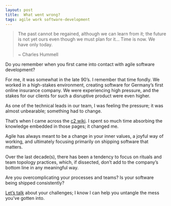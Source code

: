 ```yaml
---
layout: post
title:  What went wrong?
tags: agile work software-development
---
```


> The past cannot be regained, although we can learn from it; the future is not yet ours even though we must plan for it... Time is now. We have only today.
> 
>  ~ Charles Hummell

Do you remember when you first came into contact with agile software development?

For me, it was somewhat in the late 90’s. I remember that time fondly. We worked in a high-stakes environment, creating software for Germany’s first online insurance company. We were experiencing high pressure, and the stakes for our clients for such a disruptive product were even higher.

As one of the technical leads in our team, I was feeling the pressure; it was almost unbearable; something had to change.

That’s when I came across the [c2 wiki](http://c2.com). I spent so much time absorbing the knowledge embedded in those pages; it changed me.

Agile has always meant to be a change in your inner values, a joyful way of working, and ultimately focusing primarily on shipping software that matters.

Over the last decade(s), there has been a tendency to focus on rituals and team topology practices, which, if dissected, don’t add to the company’s bottom line in any meaningful way.

Are you overcomplicating your processes and teams? Is your software being shipped consistently?

[Let’s talk](https://calendly.com/ecomba/free-consultation) about your challenges; I know I can help you untangle the mess you’ve gotten into.
